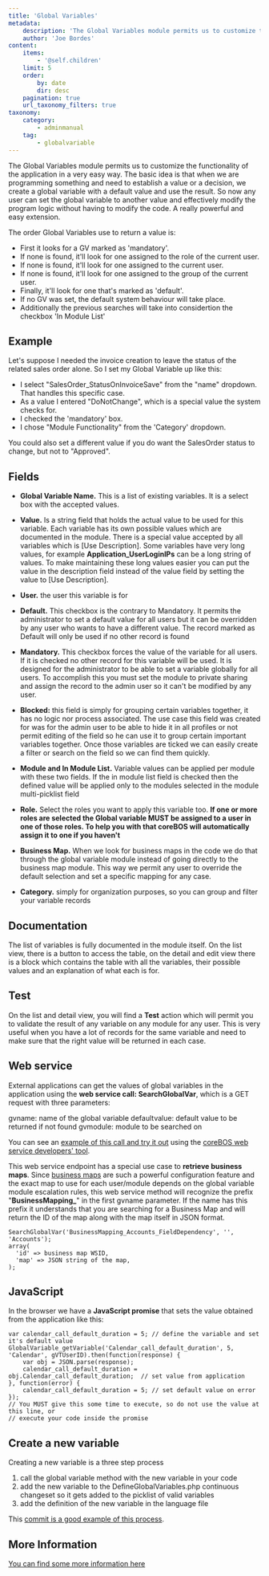 ```yaml
---
title: 'Global Variables'
metadata:
    description: 'The Global Variables module permits us to customize the functionality of the application in a very easy way. '
    author: 'Joe Bordes'
content:
    items:
        - '@self.children'
    limit: 5
    order:
        by: date
        dir: desc
    pagination: true
    url_taxonomy_filters: true
taxonomy:
    category:
        - adminmanual
    tag:
        - globalvariable
---
```


The Global Variables module permits us to customize the functionality of the application in a very easy way. The basic idea is that when we are programming something and need to establish a value or a decision, we create a global variable with a default value and use the result. So now any user can set the global variable to another value and effectively modify the program logic without having to modify the code. A really powerful and easy extension.

The order Global Variables use to return a value is:

-   First it looks for a GV marked as 'mandatory'.
-   If none is found, it'll look for one assigned to the role of the current user.
-   If none is found, it'll look for one assigned to the current user.
-   If none is found, it'll look for one assigned to the group of the current user.
-   Finally, it'll look for one that's marked as 'default'.
-   If no GV was set, the default system behaviour will take place.
-   Additionally the previous searches will take into considertion the checkbox 'In Module List'

## Example
Let's suppose I needed the invoice creation to leave the status of the related sales order alone. So I set my Global Variable up like this:

-   I select "SalesOrder_StatusOnInvoiceSave" from the "name" dropdown. That handles this specific case.
-   As a value I entered "DoNotChange", which is a special value the system checks for.
-   I checked the 'mandatory' box.
-   I chose "Module Functionality" from the 'Category' dropdown.

You could also set a different value if you do want the SalesOrder status to change, but not to "Approved".

## Fields

-   **Global Variable Name.** This is a list of existing variables. It is a select box with the accepted values.
-   **Value.** Is a string field that holds the actual value to be used for this variable. Each variable has its own possible values which are documented in the module. There is a special value accepted by all variables which is [Use Description]. Some variables have very long values, for example **Application_UserLoginIPs** can be a long string of values. To make maintaining these long values easier you can put the value in the description field instead of the value field by setting the value to [Use Description].
-   **User.** the user this variable is for
-   **Default.** This checkbox is the contrary to Mandatory. It permits the administrator to set a default value for all users but it can be overridden by any user who wants to have a different value. The record marked as Default will only be used if no other record is found
-  **Mandatory.** This checkbox forces the value of the variable for all users. If it is checked no other record for this variable will be used. It is designed for the administrator to be able to set a variable globally for all users. To accomplish this you must set the module to private sharing and assign the record to the admin user so it can't be modified by any user.
-   **Blocked:** this field is simply for grouping certain variables together, it has no logic nor process associated. The use case this field was created for was for the admin user to be able to hide it in all profiles or not permit editing of the field so he can use it to group certain important variables together. Once those variables are ticked we can easily create a filter or search on the field so we can find them quickly.

-   **Module and In Module List.** Variable values can be applied per module with these two fields. If the in module list field is checked then the defined value will be applied only to the modules selected in the module multi-picklist field
-   **Role.** Select the roles you want to apply this variable too. **If one or more roles are selected the Global variable MUST be assigned to a user in one of those roles. To help you with that coreBOS will automatically assign it to one if you haven't**
-  **Business Map.** When we look for business maps in the code we do that through the global variable module instead of going directly to the business map module. This way we permit any user to override the default selection and set a specific mapping for any case.
-   **Category.** simply for organization purposes, so you can group and filter your variable records

## Documentation

The list of variables is fully documented in the module itself. On the list view, there is a button to access the table, on the detail and edit view there is a block which contains the table with all the variables, their possible values and an explanation of what each is for.

## Test

On the list and detail view, you will find a **Test** action which will permit you to validate the result of any variable on any module for any user. This is very useful when you have a lot of records for the same variable and need to make sure that the right value will be returned in each case.

## Web service
External applications can get the values of global variables in the application using the **web service call: SearchGlobalVar**, which is a GET request with three parameters:

gvname: name of the global variable
defaultvalue: default value to be returned if not found
gvmodule: module to be searched on

You can see an [example of this call and try it out](https://github.com/tsolucio/coreBOSwsDevelopment/blob/master/testcode/500_GetGlobalVariable.php) using the [coreBOS web service developers' tool](https://github.com/tsolucio/coreBOSwsDevelopment).

This web service endpoint has a special use case to **retrieve business maps**. Since [business maps](http://localhost/coreBOSDocumentation/configuration-tools/business-maps) are such a powerful configuration feature and the exact map to use for each user/module depends on the global variable module escalation rules, this web service method will recognize the prefix "**BusinessMapping_**" in the first gvname parameter. If the name has this prefix it understands that you are searching for a Business Map and will return the ID of the map along with the map itself in JSON format.

```
SearchGlobalVar('BusinessMapping_Accounts_FieldDependency', '', 'Accounts');
array(
  'id' => business map WSID,
  'map' => JSON string of the map,
);
```

## JavaScript
In the browser we have a **JavaScript promise** that sets the value obtained from the application like this:

```
var calendar_call_default_duration = 5; // define the variable and set it's default value
GlobalVariable_getVariable('Calendar_call_default_duration', 5, 'Calendar', gVTUserID).then(function(response) {
	var obj = JSON.parse(response);
	calendar_call_default_duration = obj.Calendar_call_default_duration;  // set value from application
}, function(error) {
	calendar_call_default_duration = 5; // set default value on error
});
// You MUST give this some time to execute, so do not use the value at this line, or
// execute your code inside the promise
```

## Create a new variable

Creating a new variable is a three step process

1.  call the global variable method with the new variable in your code
2.  add the new variable to the DefineGlobalVariables.php continuous changeset so it gets added to the picklist of valid variables
3.  add the definition of the new variable in the language file

This [commit is a good example of this process](https://github.com/tsolucio/corebos/commit/bffa964a4c3e8c658f3eb5a84900a8e0fc7c5865).

## More Information

[You can find some more information here](https://blog.corebos.org/blog/globalvariable)